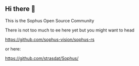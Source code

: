 ## Hi there 👋

This is the Sophus Open Source Community

There is not too much to ee here yet but you might want to head

  https://github.com/sophus-vision/sophus-rs

or here:

  https://github.com/strasdat/Sophus/
